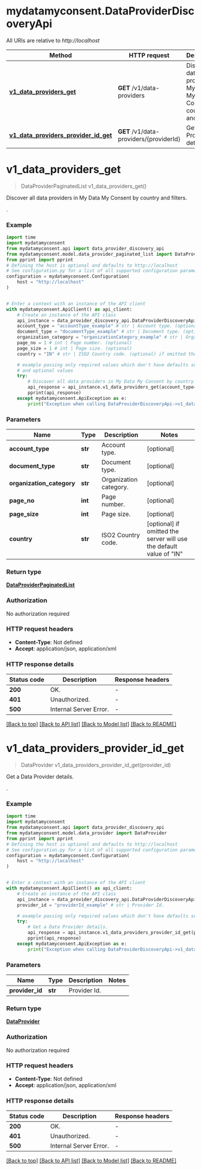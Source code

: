 # mydatamyconsent.DataProviderDiscoveryApi

All URIs are relative to *http://localhost*

Method | HTTP request | Description
------------- | ------------- | -------------
[**v1_data_providers_get**](DataProviderDiscoveryApi.md#v1_data_providers_get) | **GET** /v1/data-providers | Discover all data providers in My Data My Consent by country and filters.
[**v1_data_providers_provider_id_get**](DataProviderDiscoveryApi.md#v1_data_providers_provider_id_get) | **GET** /v1/data-providers/{providerId} | Get a Data Provider details.


# **v1_data_providers_get**
> DataProviderPaginatedList v1_data_providers_get()

Discover all data providers in My Data My Consent by country and filters.

.

### Example

```python
import time
import mydatamyconsent
from mydatamyconsent.api import data_provider_discovery_api
from mydatamyconsent.model.data_provider_paginated_list import DataProviderPaginatedList
from pprint import pprint
# Defining the host is optional and defaults to http://localhost
# See configuration.py for a list of all supported configuration parameters.
configuration = mydatamyconsent.Configuration(
    host = "http://localhost"
)


# Enter a context with an instance of the API client
with mydatamyconsent.ApiClient() as api_client:
    # Create an instance of the API class
    api_instance = data_provider_discovery_api.DataProviderDiscoveryApi(api_client)
    account_type = "accountType_example" # str | Account type. (optional)
    document_type = "documentType_example" # str | Document type. (optional)
    organization_category = "organizationCategory_example" # str | Organization category. (optional)
    page_no = 1 # int | Page number. (optional)
    page_size = 1 # int | Page size. (optional)
    country = "IN" # str | ISO2 Country code. (optional) if omitted the server will use the default value of "IN"

    # example passing only required values which don't have defaults set
    # and optional values
    try:
        # Discover all data providers in My Data My Consent by country and filters.
        api_response = api_instance.v1_data_providers_get(account_type=account_type, document_type=document_type, organization_category=organization_category, page_no=page_no, page_size=page_size, country=country)
        pprint(api_response)
    except mydatamyconsent.ApiException as e:
        print("Exception when calling DataProviderDiscoveryApi->v1_data_providers_get: %s\n" % e)
```


### Parameters

Name | Type | Description  | Notes
------------- | ------------- | ------------- | -------------
 **account_type** | **str**| Account type. | [optional]
 **document_type** | **str**| Document type. | [optional]
 **organization_category** | **str**| Organization category. | [optional]
 **page_no** | **int**| Page number. | [optional]
 **page_size** | **int**| Page size. | [optional]
 **country** | **str**| ISO2 Country code. | [optional] if omitted the server will use the default value of "IN"

### Return type

[**DataProviderPaginatedList**](DataProviderPaginatedList.md)

### Authorization

No authorization required

### HTTP request headers

 - **Content-Type**: Not defined
 - **Accept**: application/json, application/xml


### HTTP response details
| Status code | Description | Response headers |
|-------------|-------------|------------------|
**200** | OK. |  -  |
**401** | Unauthorized. |  -  |
**500** | Internal Server Error. |  -  |

[[Back to top]](#) [[Back to API list]](../README.md#documentation-for-api-endpoints) [[Back to Model list]](../README.md#documentation-for-models) [[Back to README]](../README.md)

# **v1_data_providers_provider_id_get**
> DataProvider v1_data_providers_provider_id_get(provider_id)

Get a Data Provider details.

.

### Example

```python
import time
import mydatamyconsent
from mydatamyconsent.api import data_provider_discovery_api
from mydatamyconsent.model.data_provider import DataProvider
from pprint import pprint
# Defining the host is optional and defaults to http://localhost
# See configuration.py for a list of all supported configuration parameters.
configuration = mydatamyconsent.Configuration(
    host = "http://localhost"
)


# Enter a context with an instance of the API client
with mydatamyconsent.ApiClient() as api_client:
    # Create an instance of the API class
    api_instance = data_provider_discovery_api.DataProviderDiscoveryApi(api_client)
    provider_id = "providerId_example" # str | Provider Id.

    # example passing only required values which don't have defaults set
    try:
        # Get a Data Provider details.
        api_response = api_instance.v1_data_providers_provider_id_get(provider_id)
        pprint(api_response)
    except mydatamyconsent.ApiException as e:
        print("Exception when calling DataProviderDiscoveryApi->v1_data_providers_provider_id_get: %s\n" % e)
```


### Parameters

Name | Type | Description  | Notes
------------- | ------------- | ------------- | -------------
 **provider_id** | **str**| Provider Id. |

### Return type

[**DataProvider**](DataProvider.md)

### Authorization

No authorization required

### HTTP request headers

 - **Content-Type**: Not defined
 - **Accept**: application/json, application/xml


### HTTP response details
| Status code | Description | Response headers |
|-------------|-------------|------------------|
**200** | OK. |  -  |
**401** | Unauthorized. |  -  |
**500** | Internal Server Error. |  -  |

[[Back to top]](#) [[Back to API list]](../README.md#documentation-for-api-endpoints) [[Back to Model list]](../README.md#documentation-for-models) [[Back to README]](../README.md)


